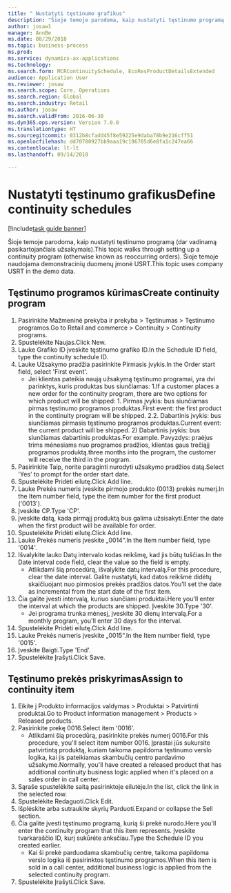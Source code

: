 ```yaml
--- 
title: " Nustatyti tęstinumo grafikus"
description: "Šioje temoje parodoma, kaip nustatyti tęstinumo programą (dar vadinamą pasikartojančiais užsakymais)."
author: josaw1
manager: AnnBe
ms.date: 08/29/2018
ms.topic: business-process
ms.prod: 
ms.service: dynamics-ax-applications
ms.technology: 
ms.search.form: MCRContinuitySchedule, EcoResProductDetailsExtended
audience: Application User
ms.reviewer: josaw
ms.search.scope: Core, Operations
ms.search.region: Global
ms.search.industry: Retail
ms.author: josaw
ms.search.validFrom: 2016-06-30
ms.dyn365.ops.version: Version 7.0.0
ms.translationtype: HT
ms.sourcegitcommit: 0312b8cfadd45f8e59225e9daba78b9e216cff51
ms.openlocfilehash: dd70780927bb9aaa19c196705d6e8fa1c247ea66
ms.contentlocale: lt-lt
ms.lasthandoff: 09/14/2018

---
```

# <a name="define-continuity-schedules"></a><span data-ttu-id="6fe1a-103"> Nustatyti tęstinumo grafikus</span><span class="sxs-lookup"><span data-stu-id="6fe1a-103">Define continuity schedules</span></span>

[!include[task guide banner](../includes/task-guide-banner.md)]

<span data-ttu-id="6fe1a-104">Šioje temoje parodoma, kaip nustatyti tęstinumo programą (dar vadinamą pasikartojančiais užsakymais).</span><span class="sxs-lookup"><span data-stu-id="6fe1a-104">This topic walks through setting up a continuity program (otherwise known as reoccurring orders).</span></span> <span data-ttu-id="6fe1a-105">Šioje temoje naudojama demonstracinių duomenų įmonė USRT.</span><span class="sxs-lookup"><span data-stu-id="6fe1a-105">This topic uses company USRT in the demo data.</span></span>


## <a name="create-continuity-program"></a><span data-ttu-id="6fe1a-106">Tęstinumo programos kūrimas</span><span class="sxs-lookup"><span data-stu-id="6fe1a-106">Create continuity program</span></span>
1. <span data-ttu-id="6fe1a-107">Pasirinkite Mažmeninė prekyba ir prekyba > Tęstinumas > Tęstinumo programos.</span><span class="sxs-lookup"><span data-stu-id="6fe1a-107">Go to Retail and commerce > Continuity > Continuity programs.</span></span>
2. <span data-ttu-id="6fe1a-108">Spustelėkite Naujas.</span><span class="sxs-lookup"><span data-stu-id="6fe1a-108">Click New.</span></span>
3. <span data-ttu-id="6fe1a-109">Lauke Grafiko ID įveskite tęstinumo grafiko ID.</span><span class="sxs-lookup"><span data-stu-id="6fe1a-109">In the Schedule ID field, type the continuity schedule ID.</span></span>
4. <span data-ttu-id="6fe1a-110">Lauke Užsakymo pradžia pasirinkite Pirmasis įvykis.</span><span class="sxs-lookup"><span data-stu-id="6fe1a-110">In the Order start field, select 'First event'.</span></span>
    * <span data-ttu-id="6fe1a-111">Jei klientas pateikia naują užsakymą tęstinumo programai, yra dvi parinktys, kuris produktas bus siunčiamas: 1.</span><span class="sxs-lookup"><span data-stu-id="6fe1a-111">If a customer places a new order for the continuity program, there are two options for which product will be shipped:  1.</span></span> <span data-ttu-id="6fe1a-112">Pirmas įvykis: bus siunčiamas pirmas tęstinumo programos produktas.</span><span class="sxs-lookup"><span data-stu-id="6fe1a-112">First event: the first product in the continuity program will be shipped.</span></span>  <span data-ttu-id="6fe1a-113">2.</span><span class="sxs-lookup"><span data-stu-id="6fe1a-113">2.</span></span> <span data-ttu-id="6fe1a-114">Dabartinis įvykis: bus siunčiamas pirmasis tęstinumo programos produktas.</span><span class="sxs-lookup"><span data-stu-id="6fe1a-114">Current event: the current product will be shipped.</span></span> <span data-ttu-id="6fe1a-115">2) Dabartinis įvykis: bus siunčiamas dabartinis produktas.</span><span class="sxs-lookup"><span data-stu-id="6fe1a-115">For example.</span></span> <span data-ttu-id="6fe1a-116">Pavyzdys: praėjus trims mėnesiams nuo programos pradžios, klientas gaus trečiąjį programos produktą.</span><span class="sxs-lookup"><span data-stu-id="6fe1a-116">three months into the program, the customer will receive the third in the program.</span></span>  
5. <span data-ttu-id="6fe1a-117">Pasirinkite Taip, norite paraginti nurodyti užsakymo pradžios datą.</span><span class="sxs-lookup"><span data-stu-id="6fe1a-117">Select 'Yes' to prompt for the order start date.</span></span>
6. <span data-ttu-id="6fe1a-118">Spustelėkite Pridėti eilutę.</span><span class="sxs-lookup"><span data-stu-id="6fe1a-118">Click Add line.</span></span>
7. <span data-ttu-id="6fe1a-119">Lauke Prekės numeris įveskite pirmojo produkto (0013) prekės numerį.</span><span class="sxs-lookup"><span data-stu-id="6fe1a-119">In the Item number field, type the item number for the first product ('0013').</span></span>
8. <span data-ttu-id="6fe1a-120">Įveskite CP.</span><span class="sxs-lookup"><span data-stu-id="6fe1a-120">Type 'CP'.</span></span>
9. <span data-ttu-id="6fe1a-121">Įveskite datą, kada pirmąjį produktą bus galima užsisakyti.</span><span class="sxs-lookup"><span data-stu-id="6fe1a-121">Enter the date when the first product will be available for order.</span></span>
10. <span data-ttu-id="6fe1a-122">Spustelėkite Pridėti eilutę.</span><span class="sxs-lookup"><span data-stu-id="6fe1a-122">Click Add line.</span></span>
11. <span data-ttu-id="6fe1a-123">Lauke Prekės numeris įveskite „0014“.</span><span class="sxs-lookup"><span data-stu-id="6fe1a-123">In the Item number field, type '0014'.</span></span>
12. <span data-ttu-id="6fe1a-124">Išvalykite lauko Datų intervalo kodas reikšmę, kad jis būtų tuščias.</span><span class="sxs-lookup"><span data-stu-id="6fe1a-124">In the Date interval code field, clear the value so the field is empty.</span></span>
    * <span data-ttu-id="6fe1a-125">Atlikdami šią procedūrą, išvalykite datų intervalą.</span><span class="sxs-lookup"><span data-stu-id="6fe1a-125">For this procedure, clear the date interval.</span></span> <span data-ttu-id="6fe1a-126">Galite nustatyti, kad datos reikšmė didėtų skaičiuojant nuo pirmosios prekės pradžios datos.</span><span class="sxs-lookup"><span data-stu-id="6fe1a-126">You'll set the date as incremental from the start date of the first item.</span></span>  
13. <span data-ttu-id="6fe1a-127">Čia galite įvesti intervalą, kuriuo siunčiami produktai.</span><span class="sxs-lookup"><span data-stu-id="6fe1a-127">Here you'll enter the interval at which the products are shipped.</span></span> <span data-ttu-id="6fe1a-128">Įveskite 30.</span><span class="sxs-lookup"><span data-stu-id="6fe1a-128">Type '30'.</span></span>
    * <span data-ttu-id="6fe1a-129">Jei programa trunka mėnesį, įveskite 30 dienų intervalą.</span><span class="sxs-lookup"><span data-stu-id="6fe1a-129">For a monthly program, you'll enter 30 days for the interval.</span></span>  
14. <span data-ttu-id="6fe1a-130">Spustelėkite Pridėti eilutę.</span><span class="sxs-lookup"><span data-stu-id="6fe1a-130">Click Add line.</span></span>
15. <span data-ttu-id="6fe1a-131">Lauke Prekės numeris įveskite „0015“.</span><span class="sxs-lookup"><span data-stu-id="6fe1a-131">In the Item number field, type '0015'.</span></span>
16. <span data-ttu-id="6fe1a-132">Įveskite Baigti.</span><span class="sxs-lookup"><span data-stu-id="6fe1a-132">Type 'End'.</span></span>
17. <span data-ttu-id="6fe1a-133">Spustelėkite Įrašyti.</span><span class="sxs-lookup"><span data-stu-id="6fe1a-133">Click Save.</span></span>

## <a name="assign-to-continuity-item"></a><span data-ttu-id="6fe1a-134">Tęstinumo prekės priskyrimas</span><span class="sxs-lookup"><span data-stu-id="6fe1a-134">Assign to continuity item</span></span>
1. <span data-ttu-id="6fe1a-135">Eikite į Produkto informacijos valdymas > Produktai > Patvirtinti produktai.</span><span class="sxs-lookup"><span data-stu-id="6fe1a-135">Go to Product information management > Products > Released products.</span></span>
2. <span data-ttu-id="6fe1a-136">Pasirinkite prekę 0016.</span><span class="sxs-lookup"><span data-stu-id="6fe1a-136">Select item '0016'.</span></span>
    * <span data-ttu-id="6fe1a-137">Atlikdami šią procedūrą, pasirinkite prekės numerį 0016.</span><span class="sxs-lookup"><span data-stu-id="6fe1a-137">For this procedure, you'll select item number 0016.</span></span> <span data-ttu-id="6fe1a-138">Įprastai jūs sukursite patvirtintą produktą, kuriam taikoma papildoma tęstinumo verslo logika, kai jis pateikiamas skambučių centro pardavimo užsakyme.</span><span class="sxs-lookup"><span data-stu-id="6fe1a-138">Normally, you'll have created a released product that has additional continuity business logic applied when it's placed on a sales order in call center.</span></span>  
3. <span data-ttu-id="6fe1a-139">Sąraše spustelėkite saitą pasirinktoje eilutėje.</span><span class="sxs-lookup"><span data-stu-id="6fe1a-139">In the list, click the link in the selected row.</span></span>
4. <span data-ttu-id="6fe1a-140">Spustelėkite Redaguoti.</span><span class="sxs-lookup"><span data-stu-id="6fe1a-140">Click Edit.</span></span>
5. <span data-ttu-id="6fe1a-141">Išplėskite arba sutraukite skyrių Parduoti.</span><span class="sxs-lookup"><span data-stu-id="6fe1a-141">Expand or collapse the Sell section.</span></span>
6. <span data-ttu-id="6fe1a-142">Čia galite įvesti tęstinumo programą, kurią ši prekė nurodo.</span><span class="sxs-lookup"><span data-stu-id="6fe1a-142">Here you'll enter the continuity program that this item represents.</span></span> <span data-ttu-id="6fe1a-143">Įveskite tvarkaraščio ID, kurį sukūrėte anksčiau.</span><span class="sxs-lookup"><span data-stu-id="6fe1a-143">Type the Schedule ID you created earlier.</span></span>
    * <span data-ttu-id="6fe1a-144">Kai ši prekė parduodama skambučių centre, taikoma papildoma verslo logika iš pasirinktos tęstinumo programos.</span><span class="sxs-lookup"><span data-stu-id="6fe1a-144">When this item is sold in a call center, additional business logic is applied from the selected continuity program.</span></span>  
7. <span data-ttu-id="6fe1a-145">Spustelėkite Įrašyti.</span><span class="sxs-lookup"><span data-stu-id="6fe1a-145">Click Save.</span></span>


